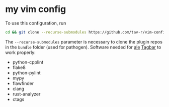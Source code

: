 # my vim config
To use this configuration, run
```bash
cd && git clone --recurse-submodules https://github.com/tav-r/vim-config .vim && ln -s ~/.vim/vimrc .vimrc
```
The `--recurse-submodules` parameter is necessary to clone the plugin repos in the `bundle` folder (used for pathogen). Software needed for [ale](https://github.com/dense-analysis/ale) [Tagbar](git@github.com:tav-r/vim-config.git) to work properly:
- python-cpplint
- flake8
- python-pylint
- mypy
- flawfinder
- clang
- rust-analyzer
- ctags
